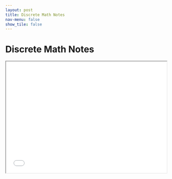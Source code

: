 ```yaml
---
layout: post
title: Discrete Math Notes
nav-menu: false
show_tile: false
---
```



# Discrete Math Notes

<iframe src="/college/notes/DiscreteMath/DiscreteMathNotes.pdf"
        style="width: 100%; height: 25em;">
</iframe>
